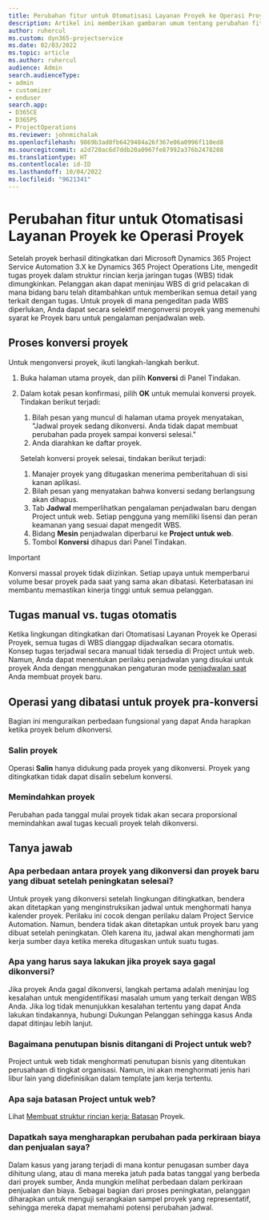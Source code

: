 ```yaml
---
title: Perubahan fitur untuk Otomatisasi Layanan Proyek ke Operasi Proyek
description: Artikel ini memberikan gambaran umum tentang perubahan fitur untuk Microsoft Dynamics 365 Project Service Automation Dynamics 365 Project Operations.
author: ruhercul
ms.custom: dyn365-projectservice
ms.date: 02/03/2022
ms.topic: article
ms.author: ruhercul
audience: Admin
search.audienceType:
- admin
- customizer
- enduser
search.app:
- D365CE
- D365PS
- ProjectOperations
ms.reviewer: johnmichalak
ms.openlocfilehash: 9869b3ad0fb6429484a26f367e06a0996f110ed8
ms.sourcegitcommit: a2d720ac6d7ddb20a0967fe87992a376b2478208
ms.translationtype: HT
ms.contentlocale: id-ID
ms.lasthandoff: 10/04/2022
ms.locfileid: "9621341"
---
```

# <a name="feature-changes-for-project-service-automation-to-project-operations"></a>Perubahan fitur untuk Otomatisasi Layanan Proyek ke Operasi Proyek

Setelah proyek berhasil ditingkatkan dari Microsoft Dynamics 365 Project Service Automation 3.X ke Dynamics 365 Project Operations Lite, mengedit tugas proyek dalam struktur rincian kerja jaringan tugas (WBS) tidak dimungkinkan. Pelanggan akan dapat meninjau WBS di grid pelacakan di mana bidang baru telah ditambahkan untuk memberikan semua detail yang terkait dengan tugas. Untuk proyek di mana pengeditan pada WBS diperlukan, Anda dapat secara selektif mengonversi proyek yang memenuhi syarat ke Proyek baru untuk pengalaman penjadwalan web.

## <a name="project-conversion-process"></a>Proses konversi proyek

Untuk mengonversi proyek, ikuti langkah-langkah berikut.

1. Buka halaman utama proyek, dan pilih **Konversi** di Panel Tindakan.
1. Dalam kotak pesan konfirmasi, pilih **OK** untuk memulai konversi proyek. Tindakan berikut terjadi:

    1. Bilah pesan yang muncul di halaman utama proyek menyatakan, "Jadwal proyek sedang dikonversi. Anda tidak dapat membuat perubahan pada proyek sampai konversi selesai."
    1. Anda diarahkan ke daftar proyek.

    Setelah konversi proyek selesai, tindakan berikut terjadi:

    1. Manajer proyek yang ditugaskan menerima pemberitahuan di sisi kanan aplikasi.
    1. Bilah pesan yang menyatakan bahwa konversi sedang berlangsung akan dihapus.
    1. Tab **Jadwal** memperlihatkan pengalaman penjadwalan baru dengan Project untuk web. Setiap pengguna yang memiliki lisensi dan peran keamanan yang sesuai dapat mengedit WBS.
    1. Bidang **Mesin** penjadwalan diperbarui ke **Project untuk web**.
    1. Tombol **Konversi** dihapus dari Panel Tindakan.

> [!IMPORTANT]
> Konversi massal proyek tidak diizinkan. Setiap upaya untuk memperbarui volume besar proyek pada saat yang sama akan dibatasi. Keterbatasan ini membantu memastikan kinerja tinggi untuk semua pelanggan.

## <a name="manual-tasks-vs-automatic-tasks"></a>Tugas manual vs. tugas otomatis

Ketika lingkungan ditingkatkan dari Otomatisasi Layanan Proyek ke Operasi Proyek, semua tugas di WBS dianggap dijadwalkan secara otomatis. Konsep tugas terjadwal secara manual tidak tersedia di Project untuk web. Namun, Anda dapat menentukan perilaku penjadwalan yang disukai untuk proyek Anda dengan menggunakan pengaturan mode [penjadwalan saat](/project-management/scheduling-modes.md) Anda membuat proyek baru.

## <a name="restricted-operations-for-pre-conversion-projects"></a>Operasi yang dibatasi untuk proyek pra-konversi

Bagian ini menguraikan perbedaan fungsional yang dapat Anda harapkan ketika proyek belum dikonversi.

### <a name="copy-project"></a>Salin proyek

Operasi **Salin** hanya didukung pada proyek yang dikonversi. Proyek yang ditingkatkan tidak dapat disalin sebelum konversi.

### <a name="move-project"></a>Memindahkan proyek

Perubahan pada tanggal mulai proyek tidak akan secara proporsional memindahkan awal tugas kecuali proyek telah dikonversi.

## <a name="frequently-asked-questions"></a>Tanya jawab

### <a name="what-are-the-differences-between-converted-projects-and-new-projects-that-are-created-after-the-upgrade-has-been-completed"></a>Apa perbedaan antara proyek yang dikonversi dan proyek baru yang dibuat setelah peningkatan selesai?

Untuk proyek yang dikonversi setelah lingkungan ditingkatkan, bendera akan ditetapkan yang menginstruksikan jadwal untuk menghormati hanya kalender proyek. Perilaku ini cocok dengan perilaku dalam Project Service Automation. Namun, bendera tidak akan ditetapkan untuk proyek baru yang dibuat setelah peningkatan. Oleh karena itu, jadwal akan menghormati jam kerja sumber daya ketika mereka ditugaskan untuk suatu tugas.

### <a name="what-should-i-do-if-my-project-fails-to-be-converted"></a>Apa yang harus saya lakukan jika proyek saya gagal dikonversi?

Jika proyek Anda gagal dikonversi, langkah pertama adalah meninjau log kesalahan untuk mengidentifikasi masalah umum yang terkait dengan WBS Anda. Jika log tidak menunjukkan kesalahan tertentu yang dapat Anda lakukan tindakannya, hubungi Dukungan Pelanggan sehingga kasus Anda dapat ditinjau lebih lanjut.

### <a name="how-are-business-closures-handled-in-project-for-the-web"></a>Bagaimana penutupan bisnis ditangani di Project untuk web?

Project untuk web tidak menghormati penutupan bisnis yang ditentukan perusahaan di tingkat organisasi. Namun, ini akan menghormati jenis hari libur lain yang didefinisikan dalam template jam kerja tertentu.

### <a name="what-are-the-limitations-of-project-for-the-web"></a>Apa saja batasan Project untuk web?

Lihat [Membuat struktur rincian kerja: Batasan](/project-management/create-wbs#project-limitations.md) Proyek.

### <a name="can-i-expect-changes-to-my-cost-and-sales-estimates"></a>Dapatkah saya mengharapkan perubahan pada perkiraan biaya dan penjualan saya?

Dalam kasus yang jarang terjadi di mana kontur penugasan sumber daya dihitung ulang, atau di mana mereka jatuh pada batas tanggal yang berbeda dari proyek sumber, Anda mungkin melihat perbedaan dalam perkiraan penjualan dan biaya. Sebagai bagian dari proses peningkatan, pelanggan diharapkan untuk menguji serangkaian sampel proyek yang representatif, sehingga mereka dapat memahami potensi perubahan jadwal.
